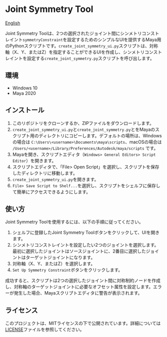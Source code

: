 # Joint Symmetry Tool

[English](README.md)

Joint Symmetry Toolは、2つの選択されたジョイント間にシンメトリコンストレイント`symmetryConstraint`を設定するためのシンプルなUIを提供するMaya用のPythonスクリプトです。`create_joint_symmetry_ui.py`スクリプトは、対称軸（X、Y、またはZ）を指定することができるUIを作成し、シンメトリコンストレイントを設定する`create_joint_symmetry.py`スクリプトを呼び出します。

## 環境

- Windows 10
- Maya 2020

## インストール

1. このリポジトリをクローンするか、ZIPファイルをダウンロードします。
2. `create_joint_symmetry_ui.py`と`create_joint_symmetry.py`とをMayaのスクリプト用のディレクトリにコピーします。デフォルトの場所は、Windowsの場合は `C:\Users\<username>\Documents\maya\scripts`、macOSの場合は `/Users/<username>/Library/Preferences/Autodesk/maya/scripts` です。
3. Mayaを開き、スクリプトエディタ（`Windows> General Editors> Script Editor`）を開きます。
4. スクリプトエディタで、「File> Open Script」を選択し、スクリプトを保存したディレクトリに移動します。
5. `create_joint_symmetry_ui.py`を開きます。
6. `File> Save Script to Shelf...`を選択し、スクリプトをシェルフに保存して簡単にアクセスできるようにします。

## 使い方

Joint Symmetry Toolを使用するには、以下の手順に従ってください。

1. シェルフに登録したJoint Symmetry Toolボタンをクリックして、UIを開きます。
2. シンメトリコンストレイントを設定したい2つのジョイントを選択します。最初に選択したジョイントはソースジョイントに、2番目に選択したジョイントはターゲットジョイントになります。
3. 対称軸（X、Y、またはZ）を選択します。
4. `Set Up Symmetry Constraint`ボタンをクリックします。

成功すると、スクリプトは2つの選択したジョイント間に対称制約ノードを作成し、対称軸のターゲットジョイントに必要なオフセット属性を設定します。エラーが発生した場合、Mayaスクリプトエディタに警告が表示されます。

## ライセンス

このプロジェクトは、MITライセンスの下で公開されています。詳細については[LICENSE](LICENSE)ファイルを参照してください。
